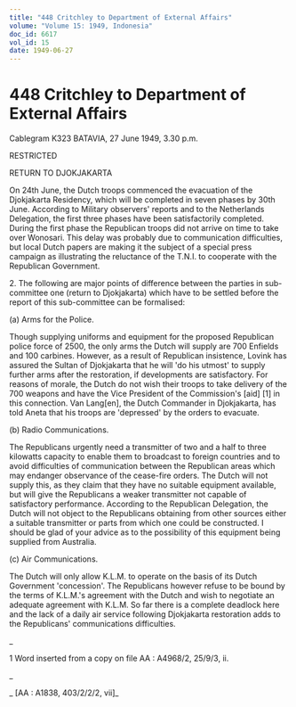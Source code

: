 ```yaml
---
title: "448 Critchley to Department of External Affairs"
volume: "Volume 15: 1949, Indonesia"
doc_id: 6617
vol_id: 15
date: 1949-06-27
---
```


# 448 Critchley to Department of External Affairs

Cablegram K323 BATAVIA, 27 June 1949, 3.30 p.m.

RESTRICTED

RETURN TO DJOKJAKARTA

On 24th June, the Dutch troops commenced the evacuation of the Djokjakarta Residency, which will be completed in seven phases by 30th June. According to Military observers' reports and to the Netherlands Delegation, the first three phases have been satisfactorily completed. During the first phase the Republican troops did not arrive on time to take over Wonosari. This delay was probably due to communication difficulties, but local Dutch papers are making it the subject of a special press campaign as illustrating the reluctance of the T.N.I. to cooperate with the Republican Government.

2\. The following are major points of difference between the parties in sub-committee one (return to Djokjakarta) which have to be settled before the report of this sub-committee can be formalised:

(a) Arms for the Police.

Though supplying uniforms and equipment for the proposed Republican police force of 2500, the only arms the Dutch will supply are 700 Enfields and 100 carbines. However, as a result of Republican insistence, Lovink has assured the Sultan of Djokjakarta that he will 'do his utmost' to supply further arms after the restoration, if developments are satisfactory. For reasons of morale, the Dutch do not wish their troops to take delivery of the 700 weapons and have the Vice President of the Commission's [aid] [1] in this connection. Van Lang[en], the Dutch Commander in Djokjakarta, has told Aneta that his troops are 'depressed' by the orders to evacuate.

(b) Radio Communications.

The Republicans urgently need a transmitter of two and a half to three kilowatts capacity to enable them to broadcast to foreign countries and to avoid difficulties of communication between the Republican areas which may endanger observance of the cease-fire orders. The Dutch will not supply this, as they claim that they have no suitable equipment available, but will give the Republicans a weaker transmitter not capable of satisfactory performance. According to the Republican Delegation, the Dutch will not object to the Republicans obtaining from other sources either a suitable transmitter or parts from which one could be constructed. I should be glad of your advice as to the possibility of this equipment being supplied from Australia.

(c) Air Communications.

The Dutch will only allow K.L.M. to operate on the basis of its Dutch Government 'concession'. The Republicans however refuse to be bound by the terms of K.L.M.'s agreement with the Dutch and wish to negotiate an adequate agreement with K.L.M. So far there is a complete deadlock here and the lack of a daily air service following Djokjakarta restoration adds to the Republicans' communications difficulties.

_

1 Word inserted from a copy on file AA : A4968/2, 25/9/3, ii.

_

_ [AA : A1838, 403/2/2/2, vii]_
